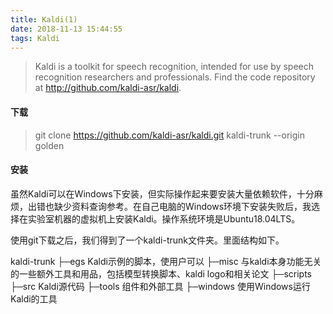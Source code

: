 ```yaml
---
title: Kaldi(1)
date: 2018-11-13 15:44:55
tags: Kaldi
---
```


> Kaldi is a toolkit for speech recognition, intended for use by speech 
> recognition researchers and professionals. Find the code repository at <http://github.com/kaldi-asr/kaldi>.

#### 下载

> git clone https://github.com/kaldi-asr/kaldi.git kaldi-trunk --origin golden

#### 安装

虽然Kaldi可以在Windows下安装，但实际操作起来要安装大量依赖软件，十分麻烦，出错也缺少资料查询参考。在自己电脑的Windows环境下安装失败后，我选择在实验室机器的虚拟机上安装Kaldi。操作系统环境是Ubuntu18.04LTS。

使用git下载之后，我们得到了一个kaldi-trunk文件夹。里面结构如下。

kaldi-trunk
├─egs       Kaldi示例的脚本，使用户可以
├─misc      与kaldi本身功能无关的一些额外工具和用品，包括模型转换脚本、kaldi logo和相关论文
├─scripts   
├─src       Kaldi源代码
├─tools     组件和外部工具
├─windows   使用Windows运行Kaldi的工具